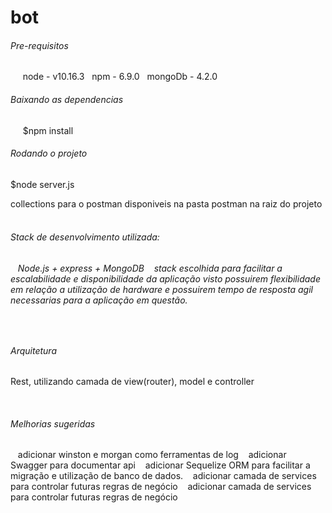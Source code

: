 # bot
<h6>Pre-requisitos</h6> &nbsp;&nbsp;
&nbsp;&nbsp;node - v10.16.3
&nbsp;&nbsp;npm - 6.9.0
&nbsp;&nbsp;mongoDb - 4.2.0
&nbsp;&nbsp;
&nbsp;&nbsp;
<h6>Baixando as dependencias</h6> 
&nbsp;&nbsp;
&nbsp; $npm install
&nbsp;
<h6>Rodando o projeto</h6> $node server.js
&nbsp;&nbsp;

collections para o postman disponiveis na pasta postman na raiz do projeto
&nbsp;&nbsp;


<h6>Stack de desenvolvimento utilizada: <h6>&nbsp;&nbsp;
Node.js + express + MongoDB
&nbsp;&nbsp;
stack escolhida para facilitar a escalabilidade e disponibilidade da aplicação visto possuirem flexibilidade em relação a utilização de hardware e possuirem tempo de resposta agil necessarias para a aplicação em questão.

&nbsp;&nbsp;

<h6>Arquitetura</h6>
Rest, utilizando camada de view(router), model e controller

&nbsp;&nbsp;

<h6>Melhorias sugeridas</h6>
&nbsp;&nbsp;
adicionar winston e morgan como ferramentas de log
&nbsp;&nbsp;
adicionar Swagger para documentar api
&nbsp;&nbsp;
adicionar Sequelize ORM para facilitar a migração e utilização de banco de dados.
&nbsp;&nbsp;
adicionar camada de services para controlar futuras regras de negócio
&nbsp;&nbsp;
adicionar camada de services para controlar futuras regras de negócio